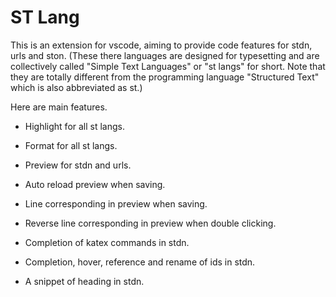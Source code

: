 # ST Lang

This is an extension for vscode, aiming to provide code features for stdn, urls and ston. (These there languages are designed for typesetting and are collectively called "Simple Text Languages" or "st langs" for short. Note that they are totally different from the programming language "Structured Text" which is also abbreviated as st.)

Here are main features.

- Highlight for all st langs.

- Format for all st langs.

- Preview for stdn and urls.

- Auto reload preview when saving.

- Line corresponding in preview when saving.

- Reverse line corresponding in preview when double clicking.

- Completion of katex commands in stdn.

- Completion, hover, reference and rename of ids in stdn.

- A snippet of heading in stdn.